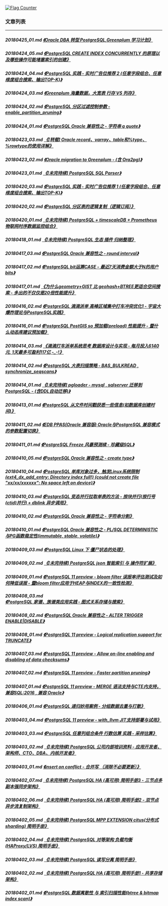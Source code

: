 <a rel="nofollow" href="http://info.flagcounter.com/h9V1"  ><img src="http://s03.flagcounter.com/count/h9V1/bg_FFFFFF/txt_000000/border_CCCCCC/columns_2/maxflags_12/viewers_0/labels_0/pageviews_0/flags_0/"  alt="Flag Counter"  border="0"  ></a>  
  
### 文章列表  
----  
##### 20180425_01.md   [《Oracle DBA 转型 PostgreSQL,Greenplum 学习计划》](20180425_01.md)  
##### 20180424_05.md   [《PostgreSQL CREATE INDEX CONCURRENTLY 的原理以及哪些操作可能堵塞索引的创建》](20180424_05.md)  
##### 20180424_04.md   [《PostgreSQL 实践 - 实时广告位推荐 2 (任意字段组合、任意维度组合搜索、输出TOP-K)》](20180424_04.md)  
##### 20180424_03.md   [《Greenplum 海量数据，大宽表 行存 VS 列存》](20180424_03.md)  
##### 20180424_02.md   [《PostgreSQL 分区过滤控制参数 - enable_partition_pruning》](20180424_02.md)  
##### 20180424_01.md   [《PostgreSQL Oracle 兼容性之 - 字符串 q quote》](20180424_01.md)  
##### 20180423_03.md   [《[转载] Oracle record、varray、table和%type、%rowtype的使用详解》](20180423_03.md)  
##### 20180423_02.md   [《Oracle migration to Greenplum - (含 Ora2pg)》](20180423_02.md)  
##### 20180423_01.md   [《[未完待续] PostgreSQL SQL Parser》](20180423_01.md)  
##### 20180420_03.md   [《PostgreSQL 实践 - 实时广告位推荐 1 (任意字段组合、任意维度组合搜索、输出TOP-K)》](20180420_03.md)  
##### 20180420_02.md   [《PostgreSQL 分区表的逻辑复制（逻辑订阅）》](20180420_02.md)  
##### 20180420_01.md   [《[未完待续] PostgreSQL + timescaleDB + Prometheus 物联网时序数据监控组合》](20180420_01.md)  
##### 20180418_01.md   [《[未完待续] PostgreSQL 生态 插件 归纳整理》](20180418_01.md)  
##### 20180417_03.md   [《PostgreSQL Oracle 兼容性之 - round interval》](20180417_03.md)  
##### 20180417_02.md   [《PostgreSQL bit运算CASE - 最近7天消费金额大于N的用户bits》](20180417_02.md)  
##### 20180417_01.md   [《为什么geometry+GIST 比 geohash+BTREE更适合空间搜索 - 多出的不仅仅是20倍性能提升》](20180417_01.md)  
##### 20180416_02.md   [《PostgreSQL 滴滴派单 高峰区域集中打车冲突优化1 - 宇宙大爆炸理论与PostgreSQL实践》](20180416_02.md)  
##### 20180416_01.md   [《PostgreSQL PostGIS so 预加载(preload) 性能提升 - 暨什么动态库建议预加载》](20180416_01.md)  
##### 20180414_03.md   [《滴滴打车派单系统思考 数据库设计与实现 - 每月投入6140元, 1天最多可盈利117亿  -_-!》](20180414_03.md)  
##### 20180414_02.md   [《PostgreSQL 大表扫描策略 - BAS_BULKREAD , synchronize_seqscans》](20180414_02.md)  
##### 20180414_01.md   [《[未完待续] pgloader - mysql , sqlserver 迁移到 PostgreSQL - (含DDL自动迁移)》](20180414_01.md)  
##### 20180413_01.md   [《PostgreSQL 从文件时间戳获悉一些信息(如数据库创建时间)》](20180413_01.md)  
##### 20180411_02.md   [《EDB PPAS(Oracle 兼容版) Oracle与PostgreSQL 兼容模式的参数配置切换》](20180411_02.md)  
##### 20180411_01.md   [《PostgreSQL Freeze 风暴预测续 - 珍藏级SQL》](20180411_01.md)  
##### 20180410_05.md   [《PostgreSQL Oracle 兼容性之 - create type》](20180410_05.md)  
##### 20180410_04.md   [《PostgreSQL 单库对象过多，触发Linux系统限制 (ext4_dx_add_entry: Directory index full!) (could not create file "xx/xx/xxxxxx": No space left on device)》](20180410_04.md)  
##### 20180410_03.md   [《PostgreSQL 变态并行拉取单表的方法 - 按块并行(按行号(ctid)并行) + dblink 异步调用》](20180410_03.md)  
##### 20180410_02.md   [《PostgreSQL Oracle 兼容性之 - 字符串分割》](20180410_02.md)  
##### 20180410_01.md   [《PostgreSQL Oracle 兼容性之 - PL/SQL DETERMINISTIC 与PG函数稳定性(immutable, stable, volatile)》](20180410_01.md)  
##### 20180409_03.md   [《PostgreSQL Linux 下 僵尸<defunct>状态的处理》](20180409_03.md)  
##### 20180409_02.md   [《[未完待续] PostgreSQL json 智能索引 与 操作符扩展》](20180409_02.md)  
##### 20180409_01.md   [《PostgreSQL 11 preview - bloom filter 误报率评估测试及如何降低误报 - 暨bloom filter应用于HEAP与INDEX的一致性检测》](20180409_01.md)  
##### 20180408_03.md   [《PostgreSQL 家谱、族谱类应用实践 - 图式关系存储与搜索》](20180408_03.md)  
##### 20180408_02.md   [《PostgreSQL Oracle 兼容性之 - ALTER TRIGGER ENABLE|DISABLE》](20180408_02.md)  
##### 20180408_01.md   [《PostgreSQL 11 preview - Logical replication support for TRUNCATE》](20180408_01.md)  
##### 20180407_03.md   [《PostgreSQL 11 preview - Allow on-line enabling and disabling of data checksums》](20180407_03.md)  
##### 20180407_02.md   [《PostgreSQL 11 preview - Faster partition pruning》](20180407_02.md)  
##### 20180407_01.md   [《PostgreSQL 11 preview - MERGE 语法支持与CTE内支持，兼容SQL:2016 , 兼容 Oracle》](20180407_01.md)  
##### 20180406_01.md   [《PostgreSQL 递归妙用案例 - 分组数据去重与打散》](20180406_01.md)  
##### 20180403_04.md   [《PostgreSQL 11 preview - with_llvm JIT支持部署与试用》](20180403_04.md)  
##### 20180403_03.md   [《PostgreSQL 任意列组合条件 行数估算 实践 - 采样估算》](20180403_03.md)  
##### 20180403_02.md   [《[未完待续] PostgreSQL 公司内部培训资料 - 应用开发者、架构师、CTO、DBA、内核开发者》](20180403_02.md)  
##### 20180403_01.md   [《insert on conflict - 合并写 （消除不必要更新）》](20180403_01.md)  
##### 20180402_07.md   [《[未完待续] PostgreSQL HA (高可用) 简明手册3 - 三节点多副本强同步架构》](20180402_07.md)  
##### 20180402_06.md   [《[未完待续] PostgreSQL HA (高可用) 简明手册2 - 双节点异步流复制架构》](20180402_06.md)  
##### 20180402_05.md   [《[未完待续] PostgreSQL MPP EXTENSION citus(分布式 sharding) 简明手册》](20180402_05.md)  
##### 20180402_04.md   [《[未完待续] PostgreSQL 对等架构 负载均衡(HAProxy/LVS) 简明手册》](20180402_04.md)  
##### 20180402_03.md   [《[未完待续] PostgreSQL 读写分离 简明手册》](20180402_03.md)  
##### 20180402_02.md   [《[未完待续] PostgreSQL HA (高可用) 简明手册1 - 共享存储架构》](20180402_02.md)  
##### 20180402_01.md   [《PostgreSQL 数据离散性 与 索引扫描性能(btree & bitmap index scan)》](20180402_01.md)  
